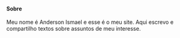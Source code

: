 #### Sobre
Meu nome é Anderson Ismael e esse é o meu site. Aqui escrevo e compartilho textos sobre assuntos de meu interesse.
